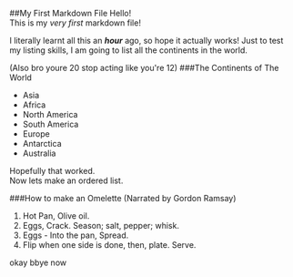 ##My First Markdown File
Hello!  
This is my _very first_ markdown file!

I literally learnt all this an _**hour**_ ago, so hope it actually works! Just to test my listing skills, I am going to list all the continents in the world.

(Also bro youre 20 stop acting like you're 12)
###The Continents of The World
* Asia
* Africa
* North America
* South America
* Europe
* Antarctica
* Australia

Hopefully that worked.  
Now lets make an ordered list.

###How to make an Omelette (Narrated by Gordon Ramsay)
1. Hot Pan, Olive oil.
2. Eggs, Crack. Season; salt, pepper; whisk.
3. Eggs - Into the pan, Spread.
4. Flip when one side is done, then, plate. Serve.

okay bbye now

